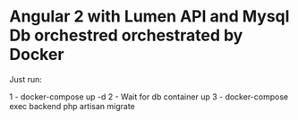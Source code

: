 # Angular 2 with Lumen API and Mysql Db orchestred orchestrated by Docker


Just run:

1 - docker-compose up -d
2 - Wait for db container up
3 - docker-compose exec backend php artisan migrate

